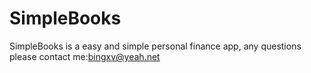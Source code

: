 # SimpleBooks
SimpleBooks is a easy and simple personal finance app, any questions please contact me:bingxv@yeah.net
